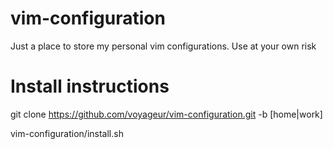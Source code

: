 # vim-configuration

Just a place to store my personal vim configurations. Use at your own risk


# Install instructions

  git clone https://github.com/voyageur/vim-configuration.git -b [home|work]
  
  vim-configuration/install.sh
  

